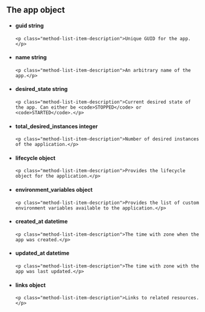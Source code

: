 <div class='no-margin'></div>

## The app object

<ul class="method-list-group">
  <li class="method-list-item">
    <h4 class="method-list-item-label">
      guid
      <span class="method-list-item-type">string</span>
    </h4>

    <p class="method-list-item-description">Unique GUID for the app.</p>
  </li>
  <li class="method-list-item">
    <h4 class="method-list-item-label">
      name
      <span class="method-list-item-type">string</span>
    </h4>

    <p class="method-list-item-description">An arbitrary name of the app.</p>
  </li>
  <li class="method-list-item">
    <h4 class="method-list-item-label">
      desired_state
      <span class="method-list-item-type">string</span>
    </h4>

    <p class="method-list-item-description">Current desired state of the app. Can either be <code>STOPPED</code> or <code>STARTED</code>.</p>
  </li>
  <li class="method-list-item">
    <h4 class="method-list-item-label">
      total_desired_instances
      <span class="method-list-item-type">integer</span>
    </h4>

    <p class="method-list-item-description">Number of desired instances of the application.</p>
  </li>
  <li class="method-list-item">
    <h4 class="method-list-item-label">
      lifecycle
      <span class="method-list-item-type">object</span>
    </h4>

    <p class="method-list-item-description">Provides the lifecycle object for the application.</p>
  </li>
  <li class="method-list-item">
    <h4 class="method-list-item-label">
      environment_variables
      <span class="method-list-item-type">object</span>
    </h4>

    <p class="method-list-item-description">Provides the list of custom environment variables available to the application.</p>
  </li>
  <li class="method-list-item">
    <h4 class="method-list-item-label">
      created_at
      <span class="method-list-item-type">datetime</span>
    </h4>

    <p class="method-list-item-description">The time with zone when the app was created.</p>
  </li>
  <li class="method-list-item">
    <h4 class="method-list-item-label">
      updated_at
      <span class="method-list-item-type">datetime</span>
    </h4>

    <p class="method-list-item-description">The time with zone with the app was last updated.</p>
  </li>
  <li class="method-list-item">
    <h4 class="method-list-item-label">
      links
      <span class="method-list-item-type">object</span>
    </h4>

    <p class="method-list-item-description">Links to related resources.</p>
  </li>
</ul>

